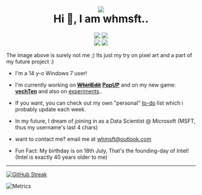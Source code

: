 <h1 align="center">
  <img src="https://user-images.githubusercontent.com/72214351/229285678-38bf20bb-08ad-4365-9f3b-54178f0bcf58.png">
  <br>
  Hi 👋, I am whmsft..
</h1>
<p align="center">
  <a href="https://scratch.mit.edu/users/Whirlpool-programmer"><img src="https://img.shields.io/badge/scratch-whirlpool_programmer-yellow?style=for-the-badge"></a>
  <a href="https://replit.com/@whms"><img src="https://img.shields.io/badge/replit-whms-lightgrey?style=for-the-badge&logo=replit"></a>
  <br>
  <a href="mailto:whmsft@outlook.com"><img src="https://img.shields.io/badge/outlook-whmsft-blue?style=for-the-badge&logo=microsoft"></a>
  <a href="http://whmsft.itch.io"><img src="https://img.shields.io/badge/itch-whmsft-red?style=for-the-badge&logo=itch"></a> 
  
  The image above is surely not me ;) Its just my try on pixel art and a part of my future project :)
</p>

- I'm a 14 y-o Windows 7 user!

- I'm currently working on ~~**[WhirlEdit](https://github.com/whmsft/whirledit)**~~ **[PopUP](https://github.com/whmsft/popup)** and on my new game: **[vechTen](https://github.com/whmsft/vechten)** and also on [experiments](https://github.com/whmsft/experiments)..

- If you want, you can check out my own "personal" [to-do](https://github.com/whmsft/todo) list which i probably update each week.

- In my future, I dream of joining in as a Data Scientist @ Microsoft (MSFT, thus my username's last 4 chars)

- want to contact me? email me at  whmsft@outlook.com

- Fun Fact: My birthday is on 18th July, That's the founding-day of Intel! (Intel is exactly 40 years older to me)

<hr>

[![GitHub Streak](https://github-readme-streak-stats.herokuapp.com?user=Whmsft&theme=dark&hide_border=true&date_format=M%20j%5B%2C%20Y%5D&background=DD272700)](https://git.io/streak-stats)

![Metrics](https://metrics.lecoq.io/whmsft?template=classic&base.metadata=0&isocalendar=1&languages=1&base.indepth=false&isocalendar.duration=full-year&languages.limit=10&languages.threshold=0%25&languages.other=false&languages.colors=github&languages.aliases=Text%3AWren&languages.sections=most-used&languages.indepth=false&languages.analysis.timeout=15&languages.categories=markup%2C%20programming&languages.recent.categories=markup%2C%20programming&languages.recent.load=300&languages.recent.days=14&config.timezone=Antarctica%2FSouth%20Pole)
